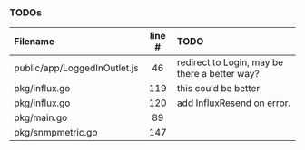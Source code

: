 ### TODOs
| Filename | line # | TODO
|:------|:------:|:------
| public/app/LoggedInOutlet.js | 46 | redirect to Login, may be there a better way?
| pkg/influx.go | 119 | this could be better
| pkg/influx.go | 120 | add InfluxResend on error.
| pkg/main.go | 89 | 
| pkg/snmpmetric.go | 147 | 